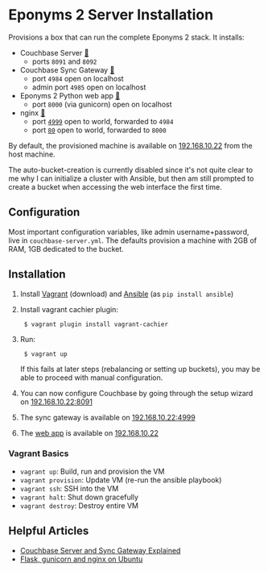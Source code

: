Eponyms 2 Server Installation
=============================

Provisions a box that can run the complete Eponyms 2 stack.
It installs:

- Couchbase Server [🔹][couchbase-server]
    + ports `8091` and `8092`
- Couchbase Sync Gateway [🔹][sync-gateway]
    + port `4984` open on localhost
    + admin port `4985` open on localhost
- Eponyms 2 Python web app [🔹][web-app]
    + port `8000` (via gunicorn) open on localhost
- nginx [🔹][nginx]
    + port [`4999`](http://192.168.10.22:4999) open to world, forwarded to `4984`
    + port [`80`](http://192.168.10.22) open to world, forwarded to `8000`

By default, the provisioned machine is available on [192.168.10.22](http://192.168.10.22) from the host machine.

The auto-bucket-creation is currently disabled since it's not quite clear to me why I can initialize a cluster with Ansible, but then am still prompted to create a bucket when accessing the web interface the first time.


Configuration
-------------

Most important configuration variables, like admin username+password, live in `couchbase-server.yml`.
The defaults provision a machine with 2GB of RAM, 1GB dedicated to the bucket.


Installation
------------

1. Install [Vagrant][] (download) and [Ansible][] (as `pip install ansible`)
2. Install vagrant cachier plugin:
        
        $ vagrant plugin install vagrant-cachier

3. Run:

        $ vagrant up
    
    If this fails at later steps (rebalancing or setting up buckets), you may be able to proceed with manual configuration.

4. You can now configure Couchbase by going through the setup wizard on [192.168.10.22:8091](http://192.168.10.22:8091)
5. The sync gateway is available on [192.168.10.22:4999](http://192.168.10.22:4999)
6. The [web app][web-app] is available on [192.168.10.22](http://192.168.10.22)


### Vagrant Basics

- `vagrant up`: Build, run and provision the VM
- `vagrant provision`: Update VM (re-run the ansible playbook)
- `vagrant ssh`: SSH into the VM
- `vagrant halt`: Shut down gracefully
- `vagrant destroy`: Destroy entire VM


Helpful Articles
----------------

- [Couchbase Server and Sync Gateway Explained](http://ti.eng.br/configuring-your-very-first-couchbase-mobile-sync-backend/)
- [Flask, gunicorn and nginx on Ubuntu](https://www.digitalocean.com/community/tutorials/how-to-serve-flask-applications-with-gunicorn-and-nginx-on-ubuntu-14-04)


[sync-gateway]: http://developer.couchbase.com/mobile/develop/guides/sync-gateway/
[couchbase-server]: http://www.couchbase.com/nosql-databases/couchbase-server
[web-app]: https://github.com/Ossus/eponyms-2-web
[nginx]: http://nginx.org
[vagrant]: https://www.vagrantup.com/downloads.html
[ansible]: http://docs.ansible.com
